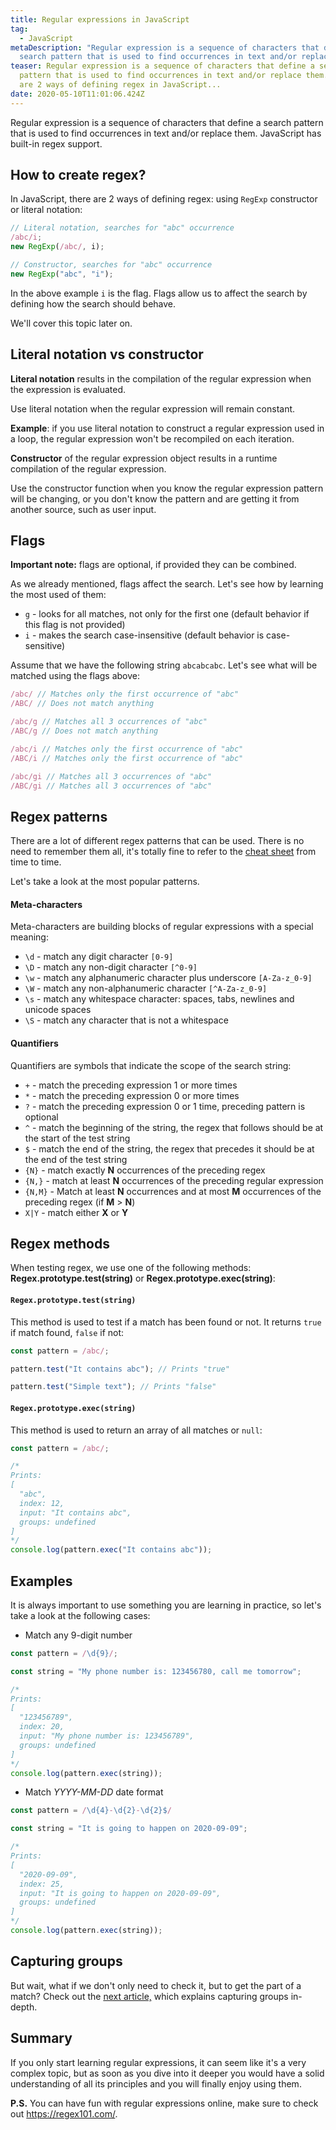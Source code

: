 ```yaml
---
title: Regular expressions in JavaScript
tag:
  - JavaScript
metaDescription: "Regular expression is a sequence of characters that define a
  search pattern that is used to find occurrences in text and/or replace them. "
teaser: Regular expression is a sequence of characters that define a search
  pattern that is used to find occurrences in text and/or replace them. There
  are 2 ways of defining regex in JavaScript...
date: 2020-05-10T11:01:06.424Z
---
```

Regular expression is a sequence of characters that define a search pattern that is used to find occurrences in text and/or replace them. JavaScript has built-in regex support.

## How to create regex?

In JavaScript, there are 2 ways of defining regex: using `RegExp` constructor or literal notation:

```javascript
// Literal notation, searches for "abc" occurrence
/abc/i;
new RegExp(/abc/, i);

// Constructor, searches for "abc" occurrence
new RegExp("abc", "i");
```

In the above example `i` is the flag. Flags allow us to affect the search by defining how the search should behave. 

We'll cover this topic later on.

## Literal notation vs constructor

**Literal notation** results in the compilation of the regular expression when the expression is evaluated. 

Use literal notation when the regular expression will remain constant. 

**Example**: if you use literal notation to construct a regular expression used in a loop, the regular expression won't be recompiled on each iteration.

**Constructor** of the regular expression object results in a runtime compilation of the regular expression. 

Use the constructor function when you know the regular expression pattern will be changing, or you don't know the pattern and are getting it from another source, such as user input.

## Flags

**Important note:** flags are optional, if provided they can be combined.

As we already mentioned, flags affect the search. Let's see how by learning the most used of them:

* `g` - looks for all matches, not only for the first one (default behavior if this flag is not provided)
* `i` - makes the search case-insensitive (default behavior is case-sensitive)

Assume that we have the following string `abcabcabc`. Let's see what will be matched using the flags above:

```javascript
/abc/ // Matches only the first occurrence of "abc"
/ABC/ // Does not match anything

/abc/g // Matches all 3 occurrences of "abc"
/ABC/g // Does not match anything

/abc/i // Matches only the first occurrence of "abc"
/ABC/i // Matches only the first occurrence of "abc"

/abc/gi // Matches all 3 occurrences of "abc"
/ABC/gi // Matches all 3 occurrences of "abc"
```

## Regex patterns

There are a lot of different regex patterns that can be used. There is no need to remember them all, it's totally fine to refer to the [cheat sheet](https://www.keycdn.com/support/regex-cheatsheet) from time to time.

Let's take a look at the most popular patterns.

#### Meta-characters

Meta-characters are building blocks of regular expressions with a special meaning:

* `\d` - match any digit character `[0-9]`
* `\D` - match any non-digit character `[^0-9]`
* `\w` - match any alphanumeric character plus underscore `[A-Za-z_0-9]`
* `\W` - match any non-alphanumeric character `[^A-Za-z_0-9]`
* `\s` - match any whitespace character: spaces, tabs, newlines and unicode spaces
* `\S` - match any character that is not a whitespace

#### Quantifiers

Quantifiers are symbols that indicate the scope of the search string:

* `+` - match the preceding expression 1 or more times
* `*` - match the preceding expression 0 or more times
* `?` - match the preceding expression 0 or 1 time, preceding pattern is optional
* `^` - match the beginning of the string, the regex that follows should be at the start of the test string
* `$` - match the end of the string, the regex that precedes it should be at the end of the test string
* `{N}` - match exactly **N** occurrences of the preceding regex
* `{N,}` - match at least **N** occurrences of the preceding regular expression
* `{N,M}` - Match at least **N** occurrences and at most **M** occurrences of the preceding regex (if **M** > **N**)
* `X|Y` - match either **X** or **Y**

## Regex methods

When testing regex, we use one of the following methods: **Regex.prototype.test(string)** or **Regex.prototype.exec(string)**:

#### `Regex.prototype.test(string)`

This method is used to test if a match has been found or not. It returns `true` if match found, `false` if not:

```javascript
const pattern = /abc/;

pattern.test("It contains abc"); // Prints "true"

pattern.test("Simple text"); // Prints "false"
```

#### `Regex.prototype.exec(string)`

This method is used to return an array of all matches or `null`:

```javascript
const pattern = /abc/;

/* 
Prints:
[
  "abc", 
  index: 12, 
  input: "It contains abc", 
  groups: undefined
] 
*/
console.log(pattern.exec("It contains abc")); 
```

## Examples

It is always important to use something you are learning in practice, so let's take a look at the following cases:

* Match any 9-digit number

```javascript
const pattern = /\d{9}/;

const string = "My phone number is: 123456780, call me tomorrow";

/* 
Prints: 
[
  "123456789", 
  index: 20, 
  input: "My phone number is: 123456789",  
  groups: undefined
] 
*/
console.log(pattern.exec(string));
```

* Match *YYYY-MM-DD* date format

```javascript
const pattern = /\d{4}-\d{2}-\d{2}$/

const string = "It is going to happen on 2020-09-09";

/* 
Prints:
[
  "2020-09-09", 
  index: 25, 
  input: "It is going to happen on 2020-09-09",  
  groups: undefined
] 
*/
console.log(pattern.exec(string));
```

## Capturing groups

But wait, what if we don't only need to check it, but to get the part of a match? Check out the [next article,](/2020-05-12-capturing-groups-in-regular-expressions/) which explains capturing groups in-depth.

## Summary

If you only start learning regular expressions, it can seem like it's a very complex topic, but as soon as you dive into it deeper you would have a solid understanding of all its principles and you will finally enjoy using them.

**P.S.** You can have fun with regular expressions online, make sure to check out <https://regex101.com/>.